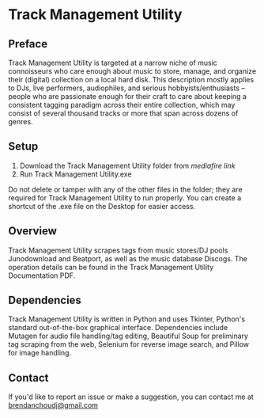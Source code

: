 # Track Management Utility

## Preface
Track Management Utility is targeted at a narrow niche of music connoisseurs who care enough about music to store, manage, and organize their (digital) collection on a local hard disk. 
This description mostly applies to DJs, live performers, audiophiles, and serious hobbyists/enthusiasts – people who are passionate enough for their craft to care about keeping a consistent tagging paradigm across their entire collection, which may consist of several thousand tracks or more that span across dozens of genres.

## Setup
1. Download the Track Management Utility folder from *mediafire link*
2. Run Track Management Utility.exe

Do not delete or tamper with any of the other files in the folder; they are required for Track Management Utility to run properly. You can create a shortcut of the .exe file on the Desktop for easier access.

## Overview
Track Management Utility scrapes tags from music stores/DJ pools Junodownload and Beatport, as well as the music database Discogs. The operation details can be found in the Track Management Utility Documentation PDF.

## Dependencies
Track Management Utility is written in Python and uses Tkinter, Python's standard out-of-the-box graphical interface. Dependencies include Mutagen for audio file handling/tag editing, Beautiful Soup for preliminary tag scraping from the web, Selenium for reverse image search, and Pillow for image handling.

## Contact
If you'd like to report an issue or make a suggestion, you can contact me at brendanchoudj@gmail.com
